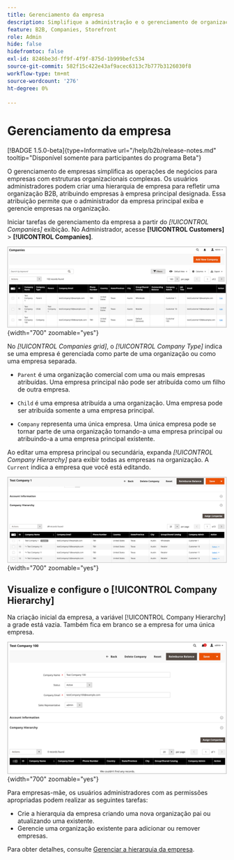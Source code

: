 ```yaml
---
title: Gerenciamento da empresa
description: Simplifique a administração e o gerenciamento de organizações B2B com modelos operacionais complexos.
feature: B2B, Companies, Storefront
role: Admin
hide: false
hidefromtoc: false
exl-id: 8246be3d-ff9f-4f9f-875d-1b999befc534
source-git-commit: 582f15c422e43af9acec6313c7b777b3126030f8
workflow-type: tm+mt
source-wordcount: '276'
ht-degree: 0%

---
```


# Gerenciamento da empresa

[!BADGE 1.5.0-beta]{type=Informative url="/help/b2b/release-notes.md" tooltip="Disponível somente para participantes do programa Beta"}

O gerenciamento de empresas simplifica as operações de negócios para empresas com estruturas organizacionais complexas. Os usuários administradores podem criar uma hierarquia de empresa para refletir uma organização B2B, atribuindo empresas à empresa principal designada. Essa atribuição permite que o administrador da empresa principal exiba e gerencie empresas na organização.

Iniciar tarefas de gerenciamento da empresa a partir do *[!UICONTROL Companies]* exibição. No Administrador, acesse  **[!UICONTROL Customers]** > **[!UICONTROL Companies]**.

![Grade de empresas gerenciadas B2B](./assets/companies-grid-view.png){width="700" zoomable="yes"}

No *[!UICONTROL Companies grid]*, o *[!UICONTROL Company Type]* indica se uma empresa é gerenciada como parte de uma organização ou como uma empresa separada.

- `Parent` é uma organização comercial com uma ou mais empresas atribuídas. Uma empresa principal não pode ser atribuída como um filho de outra empresa.

- `Child` é uma empresa atribuída a uma organização. Uma empresa pode ser atribuída somente a uma empresa principal.

- `Company` representa uma única empresa. Uma única empresa pode se tornar parte de uma organização tornando-a uma empresa principal ou atribuindo-a a uma empresa principal existente.

Ao editar uma empresa principal ou secundária, expanda *[!UICONTROL Company Hierarchy]* para exibir todas as empresas na organização. A `Current` indica a empresa que você está editando.

![Grade de Hierarquia da empresa B2B](./assets/company-detail-hierarchy-current-flag.png){width="700" zoomable="yes"}


## Visualize e configure o [!UICONTROL Company Hierarchy]

Na criação inicial da empresa, a variável [!UICONTROL Company Hierarchy] a grade está vazia. Também fica em branco se a empresa for uma única empresa.

![Grade de Hierarquia da Empresa B2B](./assets/company-hierarchy-grid.png){width="700" zoomable="yes"}

Para empresas-mãe, os usuários administradores com as permissões apropriadas podem realizar as seguintes tarefas:

- Crie a hierarquia da empresa criando uma nova organização pai ou atualizando uma existente.
- Gerencie uma organização existente para adicionar ou remover empresas.

Para obter detalhes, consulte [Gerenciar a hierarquia da empresa](assign-companies.md).
